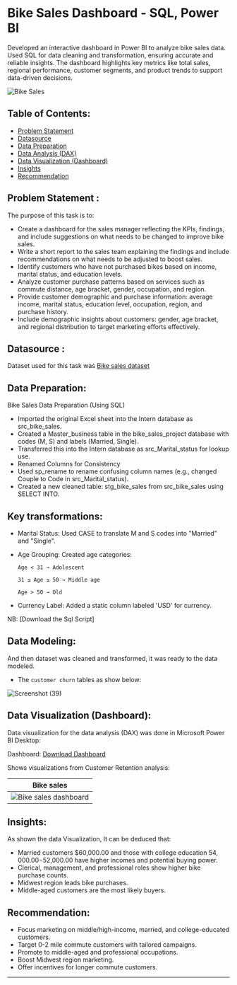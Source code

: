 # Bike Sales Dashboard - SQL, Power BI
Developed an interactive dashboard in Power BI to analyze bike sales data. Used SQL for data cleaning and transformation, ensuring accurate and reliable insights. The dashboard highlights key metrics like total sales, regional performance, customer segments, and product trends to support data-driven decisions.

![Bike Sales](https://github.com/joydaniel-123/Bike_sales_dashboard-SQL.PowerBI/blob/main/asset/WhatsApp%20Image%20bike.jpg?raw=true)

## Table of Contents:

- [Problem Statement](https://github.com/yogeshkasar778/PWC_task_2-Customer_Churn_Retension_dashboard/edit/main/README.md#problem-statement-)
- [Datasource](https://github.com/yogeshkasar778/PWC_task_2-Customer_Churn_Retension_dashboard/edit/main/README.md#datasource-)
- [Data Preparation](https://github.com/yogeshkasar778/PWC_task_2-Customer_Churn_Retension_dashboard/edit/main/README.md#data-preparation)
- [Data Analysis (DAX)](https://github.com/yogeshkasar778/PWC_task_2-Customer_Churn_Retension_dashboard/edit/main/README.md#data-analysis-dax)
- [Data Visualization (Dashboard)](https://github.com/yogeshkasar778/PWC_task_2-Customer_Churn_Retension_dashboard/edit/main/README.md#data-visualization-dashboard)
- [Insights](https://github.com/yogeshkasar778/PWC_task_2-Customer_Churn_Retension_dashboard/edit/main/README.md#insights)
- [Recommendation](https://github.com/yogeshkasar778/PWC_task_2-Customer_Churn_Retension_dashboard/edit/main/README.md#recommendation)

## Problem Statement :

The purpose of this task is to:

- Create a dashboard for the sales manager reflecting the KPIs, findings, and include suggestions on what needs to be changed to improve bike sales.
- Write a short report to the sales team explaining the findings and include recommendations on what needs to be adjusted to boost sales.
- Identify customers who have not purchased bikes based on income, marital status, and education levels.
- Analyze customer purchase patterns based on services such as commute distance, age bracket, gender, occupation, and region.
- Provide customer demographic and purchase information: average income, marital status, education level, occupation, region, and purchase history.
- Include demographic insights about customers: gender, age bracket, and regional distribution to target marketing efforts effectively.
## Datasource :

Dataset used for this task was [Bike sales dataset](https://github.com/joydaniel-123/Bike_sales_dashboard-SQL.PowerBI/blob/fabe3fec07dc080e7a99a1e9fa29a5557721e8e0/bike%20sales%20dataset.csv)

## Data Preparation:

Bike Sales Data Preparation (Using SQL)

- Imported the original Excel sheet into the Intern database as src_bike_sales.
- Created a Master_business table in the bike_sales_project database with codes (M, S) and labels (Married, Single).
- Transferred this into the Intern database as src_Marital_status for lookup use.
- Renamed Columns for Consistency
- Used sp_rename to rename confusing column names (e.g., changed Couple to Code in src_Marital_status).
- Created a new cleaned table: stg_bike_sales from src_bike_sales using SELECT INTO.

## Key transformations:

- Marital Status: Used CASE to translate M and S codes into "Married" and "Single".

- Age Grouping: Created age categories:

   `Age < 31 → Adolescent`

   `31 ≤ Age ≤ 50 → Middle age`

   `Age > 50 → Old `

- Currency Label: Added a static column labeled 'USD' for currency.

NB: [Download the Sql Script]

## Data Modeling:

And then dataset was cleaned and transformed, it was ready to the data modeled.

- The `customer churn` tables as show below:

![Screenshot (39)](https://github.com/joydaniel-123/Bike_sales_dashboard-SQL.PowerBI/blob/main/asset/data%20modeling%20for%20bike%20sales.PNG?raw=true)


## Data Visualization (Dashboard):

Data visualization for the data analysis (DAX) was done in Microsoft Power BI Desktop:

Dashboard: [Download Dashboard](https://github.com/joydaniel-123/Bike_sales_dashboard-SQL.PowerBI/blob/d5daff9cf11e5f42b8734fbaa5c065daffccad7d/bike_sales.pbix)

Shows visualizations from Customer Retention analysis:

| Bike sales |
| ----------- |
|![Bike sales dashboard](https://github.com/joydaniel-123/Bike_sales_dashboard-SQL.PowerBI/blob/main/asset/Power%20bi%20dashboard.PNG?raw=true)|



## Insights:

As shown the data Visualization, It can be deduced that:

- Married customers $60,000.00 and those with college education $54,000.00-$52,000.00 have higher incomes and potential buying power.
- Clerical, management, and professional roles show higher bike purchase counts.
- Midwest region leads bike purchases.
- Middle-aged customers are the most likely buyers.

## Recommendation:

- Focus marketing on middle/high-income, married, and college-educated customers.
- Target 0-2 mile commute customers with tailored campaigns.
- Promote to middle-aged and professional occupations.
- Boost Midwest region marketing.
- Offer incentives for longer commute customers.

---













